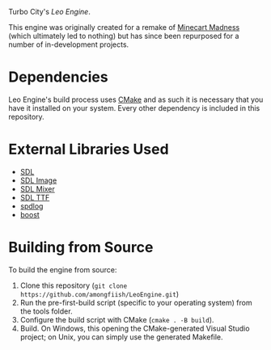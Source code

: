 Turbo City's *Leo Engine*.

This engine was originally created for a remake of [Minecart Madness](https://store.steampowered.com/app/1876750/MinecartMadness/) (which ultimately led to nothing) but has since been repurposed for a number of in-development projects.

# Dependencies
Leo Engine's build process uses [CMake](https://cmake.org/download/) and as such it is necessary that you have it installed on your system. Every other dependency is included in this repository.

# External Libraries Used
 - [SDL](https://github.com/libsdl-org/SDL)
 - [SDL Image](https://github.com/libsdl-org/SDL_image)
 - [SDL Mixer](https://github.com/libsdl-org/SDL_mixer)
 - [SDL TTF](https://github.com/libsdl-org/SDL_ttf)
 - [spdlog](https://github.com/gabime/spdlog)
 - [boost](https://github.com/boostorg/boost)

# Building from Source
To build the engine from source:

1. Clone this repository (`git clone https://github.com/amongfiish/LeoEngine.git`)
2. Run the pre-first-build script (specific to your operating system) from the tools folder.
3. Configure the build script with CMake (`cmake . -B build`).
4. Build. On Windows, this opening the CMake-generated Visual Studio project; on Unix, you can simply use the generated Makefile.

